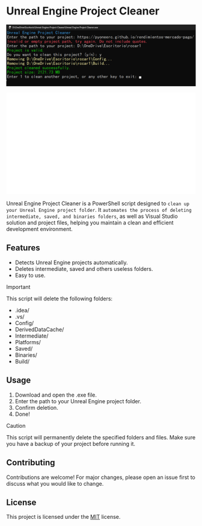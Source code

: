 # Unreal Engine Project Cleaner

![alt text](upc.png)

![puppet.gif](demo.gif)

Unreal Engine Project Cleaner is a PowerShell script designed to `clean up your Unreal Engine project folder`. It `automates the process of deleting intermediate, saved, and binaries folders`, as well as Visual Studio solution and project files, helping you maintain a clean and efficient development environment.
## Features

- Detects Unreal Engine projects automatically.
- Deletes intermediate, saved and others useless folders.
- Easy to use.

> [!IMPORTANT]
> This script will delete the following folders:
> - .idea/
> - .vs/
> - Config/
> - DerivedDataCache/
> - Intermediate/
> - Platforms/
> - Saved/
> - Binaries/
> - Build/

## Usage

1. Download and open the .exe file.
2. Enter the path to your Unreal Engine project folder.
3. Confirm deletion.
4. Done!

> [!CAUTION]
> This script will permanently delete the specified folders and files. Make sure you have a backup of your project before running it.

## Contributing

Contributions are welcome! For major changes, please open an issue first to discuss what you would like to change.

## License

This project is licensed under the [MIT](https://choosealicense.com/licenses/mit/) license.
